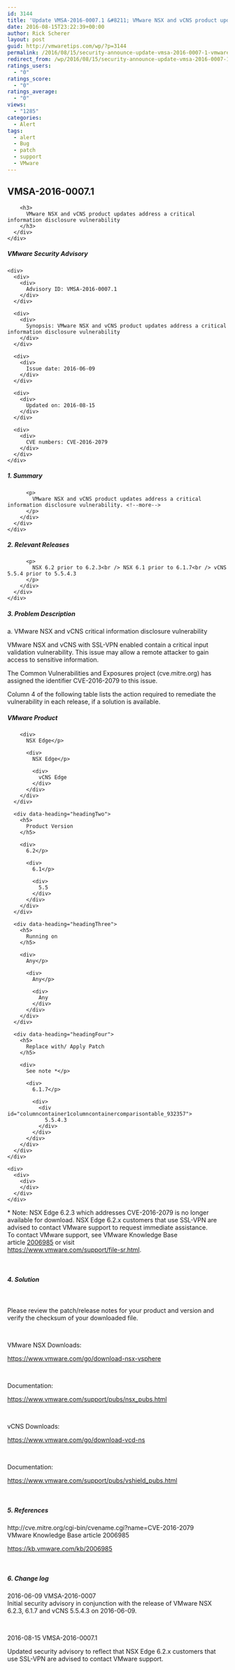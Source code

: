 ```yaml
---
id: 3144
title: 'Update VMSA-2016-0007.1 &#8211; VMware NSX and vCNS product updates address a critical information disclosure vulnerability'
date: 2016-08-15T23:22:39+00:00
author: Rick Scherer
layout: post
guid: http://vmwaretips.com/wp/?p=3144
permalink: /2016/08/15/security-announce-update-vmsa-2016-0007-1-vmware-nsx-and-vcns-product-updates-address-a-critical-information-disclosure-vulnerability/
redirect_from: /wp/2016/08/15/security-announce-update-vmsa-2016-0007-1-vmware-nsx-and-vcns-product-updates-address-a-critical-information-disclosure-vulnerability/
ratings_users:
  - "0"
ratings_score:
  - "0"
ratings_average:
  - "0"
views:
  - "1285"
categories:
  - Alert
tags:
  - alert
  - Bug
  - patch
  - support
  - VMware
---
```

<div>
  <div>
    <div>
      <div>
        <h2>
          VMSA-2016-0007.1
        </h2>
        
        <h3>
          VMware NSX and vCNS product updates address a critical information disclosure vulnerability
        </h3>
      </div>
    </div>
  </div>
</div>

<div>
  <div id="columncontainer1columncontainercomparisontable">
    <div>
      <div data-heading="headingOne">
        <h5>
          VMware Security Advisory<span style="font-size: 0.83em; font-weight: normal;"> </span>
        </h5>
      </div>
    </div>
    
    <div>
      <div>
        <div>
          Advisory ID: VMSA-2016-0007.1
        </div>
      </div>
      
      <div>
        <div>
          Synopsis: VMware NSX and vCNS product updates address a critical information disclosure vulnerability
        </div>
      </div>
      
      <div>
        <div>
          Issue date: 2016-06-09
        </div>
      </div>
      
      <div>
        <div>
          Updated on: 2016-08-15
        </div>
      </div>
      
      <div>
        <div>
          CVE numbers: CVE-2016-2079
        </div>
      </div>
    </div>
  </div>
</div>

<div>
  <div>
    <div>
      <div>
        <div>
          <h5>
            1. Summary
          </h5>
          
          <p>
            VMware NSX and vCNS product updates address a critical information disclosure vulnerability. <!--more-->
          </p>
        </div>
      </div>
    </div>
  </div>
</div>

<div>
  <div>
    <div>
      <div>
        <div>
          <h5>
            2. Relevant Releases
          </h5>
          
          <p>
            NSX 6.2 prior to 6.2.3<br /> NSX 6.1 prior to 6.1.7<br /> vCNS 5.5.4 prior to 5.5.4.3
          </p>
        </div>
      </div>
    </div>
  </div>
</div>

<div>
  <h5>
    3. Problem Description
  </h5>
  
  <p>
    a. VMware NSX and vCNS critical information disclosure vulnerability
  </p>
  
  <p>
    VMware NSX and vCNS with SSL-VPN enabled contain a critical input validation vulnerability. This issue may allow a remote attacker to gain access to sensitive information.
  </p>
  
  <p>
    The Common Vulnerabilities and Exposures project (cve.mitre.org) has assigned the identifier CVE-2016-2079 to this issue.
  </p>
  
  <p>
    Column 4 of the following table lists the action required to remediate the vulnerability in each release, if a solution is available.
  </p>
</div>

<div>
  <div id="columncontainer1columncontainercomparisontable_932357">
    <div>
      <div data-heading="headingOne">
        <h5>
          VMware Product
        </h5>
        
        <div>
          NSX Edge</p> 
          
          <div>
            NSX Edge</p> 
            
            <div>
              vCNS Edge
            </div>
          </div>
        </div>
      </div>
      
      <div data-heading="headingTwo">
        <h5>
          Product Version
        </h5>
        
        <div>
          6.2</p> 
          
          <div>
            6.1</p> 
            
            <div>
              5.5
            </div>
          </div>
        </div>
      </div>
      
      <div data-heading="headingThree">
        <h5>
          Running on
        </h5>
        
        <div>
          Any</p> 
          
          <div>
            Any</p> 
            
            <div>
              Any
            </div>
          </div>
        </div>
      </div>
      
      <div data-heading="headingFour">
        <h5>
          Replace with/ Apply Patch
        </h5>
        
        <div>
          See note *</p> 
          
          <div>
            6.1.7</p> 
            
            <div>
              <div id="columncontainer1columncontainercomparisontable_932357">
                5.5.4.3
              </div>
            </div>
          </div>
        </div>
      </div>
    </div>
    
    <div>
      <div>
        <div>
        </div>
      </div>
    </div>
  </div>
</div>

<div>
  <p>
    * Note: NSX Edge 6.2.3 which addresses CVE-2016-2079 is no longer available for download. NSX Edge 6.2.x customers that use SSL-VPN are advised to contact VMware support to request immediate assistance.<br /> To contact VMware support, see VMware Knowledge Base article <a href="https://kb.vmware.com/kb/2006985">2006985</a> or visit<br /> <a href="https://www.vmware.com/support/file-sr.html">https://www.vmware.com/support/file-sr.html</a>.
  </p>
  
  <p>
    &nbsp;
  </p>
  
  <h5>
    4. Solution
  </h5>
  
  <p>
    &nbsp;
  </p>
  
  <p>
    Please review the patch/release notes for your product and version and verify the checksum of your downloaded file.
  </p>
  
  <p>
    &nbsp;
  </p>
  
  <p>
    VMware NSX Downloads:
  </p>
  
  <p>
    <a href="https://www.vmware.com/go/download-nsx-vsphere" target="_blank">https://www.vmware.com/go/download-nsx-vsphere</a>
  </p>
  
  <p>
    &nbsp;
  </p>
  
  <p>
    Documentation:
  </p>
  
  <p>
    <a href="https://www.vmware.com/support/pubs/nsx_pubs.html" target="_blank">https://www.vmware.com/support/pubs/nsx_pubs.html</a>
  </p>
  
  <p>
    &nbsp;
  </p>
  
  <p>
    vCNS Downloads:
  </p>
  
  <p>
    <a href="https://www.vmware.com/go/download-vcd-ns" target="_blank">https://www.vmware.com/go/download-vcd-ns</a>
  </p>
  
  <p>
    &nbsp;
  </p>
  
  <p>
    Documentation:
  </p>
  
  <p>
    <a href="https://www.vmware.com/support/pubs/vshield_pubs.html" target="_blank">https://www.vmware.com/support/pubs/vshield_pubs.html</a>
  </p>
  
  <p>
    &nbsp;
  </p>
  
  <h5>
    5. References
  </h5>
  
  <p>
    <a name="&lpos=content_security : 235" href="http://cve.mitre.org/cgi-bin/cvename.cgi?name=CVE-2016-2079" target="_blank"></a>http://cve.mitre.org/cgi-bin/cvename.cgi?name=CVE-2016-2079<br /> VMware Knowledge Base article 2006985
  </p>
  
  <p>
    <a href="https://kb.vmware.com/kb/2006985">https://kb.vmware.com/kb/2006985</a>
  </p>
  
  <p>
    &nbsp;
  </p>
  
  <h5>
    6. Change log
  </h5>
  
  <p>
    2016-06-09 VMSA-2016-0007<br /> Initial security advisory in conjunction with the release of VMware NSX 6.2.3, 6.1.7 and vCNS 5.5.4.3 on 2016-06-09.
  </p>
  
  <p>
    &nbsp;
  </p>
  
  <p>
    2016-08-15 VMSA-2016-0007.1
  </p>
  
  <p>
    Updated security advisory to reflect that NSX Edge 6.2.x customers that use SSL-VPN are advised to contact VMware support.
  </p>
</div>